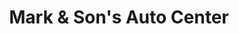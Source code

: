 ---
title: "Mark & Son's Auto Center"
url: /globe/mark-und-sons-auto-center/
shop: Autowerkstatt
---